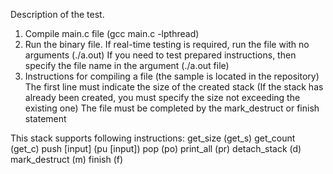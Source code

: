 Description of the test.
1) Compile main.c file (gcc main.c -lpthread)
2) Run the binary file.
If real-time testing is required, run the file with no arguments (./a.out)
If you need to test prepared instructions, then specify the file name in the argument (./a.out file)
3) Instructions for compiling a file (the sample is located in the repository)
The first line must indicate the size of the created stack (If the stack has already been created, you must specify the size not exceeding the existing one)
The file must be completed by the mark_destruct or finish statement

This stack supports following instructions:
	get_size (get_s)
	get_count (get_c)
	push [input] (pu [input])
	pop (po)
	print_all (pr)
	detach_stack (d)
	mark_destruct (m)
	finish (f)
